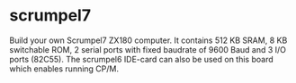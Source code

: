 # scrumpel7
Build your own Scrumpel7 ZX180 computer.
It contains 512 KB SRAM, 8 KB switchable ROM, 2 serial ports with fixed baudrate of 9600 Baud and 3 I/O ports (82C55).
The scrumpel6 IDE-card can also be used on this board which enables running CP/M.
